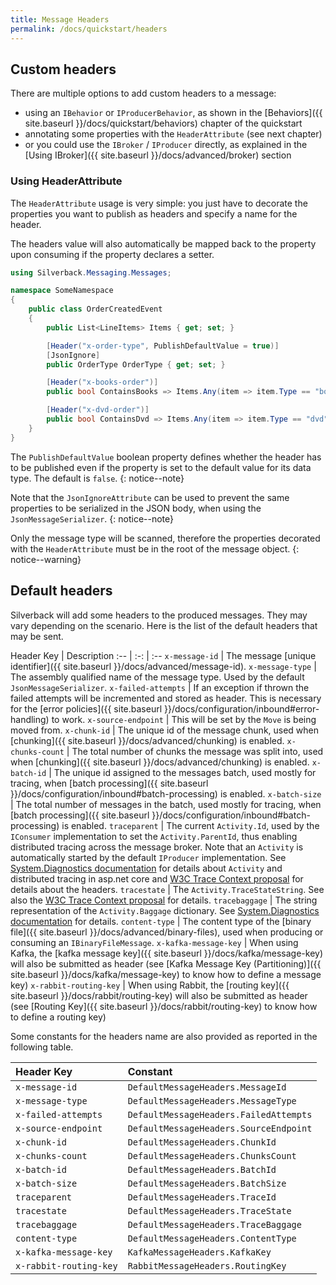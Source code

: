 ```yaml
---
title: Message Headers
permalink: /docs/quickstart/headers
---
```


## Custom headers

There are multiple options to add custom headers to a message:
* using an `IBehavior` or `IProducerBehavior`, as shown in the [Behaviors]({{ site.baseurl }}/docs/quickstart/behaviors) chapter of the quickstart
* annotating some properties with the `HeaderAttribute` (see next chapter)
* or you could use the `IBroker` / `IProducer` directly, as explained in the [Using IBroker]({{ site.baseurl }}/docs/advanced/broker) section

### Using HeaderAttribute

The `HeaderAttribute` usage is very simple: you just have to decorate the properties you want to publish as headers and specify a name for the header.

The headers value will also automatically be mapped back to the property upon consuming if the property declares a setter.

```csharp
using Silverback.Messaging.Messages;

namespace SomeNamespace
{
    public class OrderCreatedEvent
    {
        public List<LineItems> Items { get; set; }

        [Header("x-order-type", PublishDefaultValue = true)]
        [JsonIgnore]
        public OrderType OrderType { get; set; }

        [Header("x-books-order")]
        public bool ContainsBooks => Items.Any(item => item.Type == "book")

        [Header("x-dvd-order")]
        public bool ContainsDvd => Items.Any(item => item.Type == "dvd")
    }
}
```

The `PublishDefaultValue` boolean property defines whether the header has to be published even if the property is set to the default value for its data type. The default is `false`.
{: notice--note}

Note that the `JsonIgnoreAttribute` can be used to prevent the same properties to be serialized in the JSON body, when using the `JsonMessageSerializer`.
{: notice--note}

Only the message type will be scanned, therefore the properties decorated with the `HeaderAttribute` must be in the root of the message object.
{: notice--warning}

## Default headers

Silverback will add some headers to the produced messages. They may vary depending on the scenario.
Here is the list of the default headers that may be sent.

Header Key | Description
:-- | :-: | :--
`x-message-id` | The message [unique identifier]({{ site.baseurl }}/docs/advanced/message-id).
`x-message-type` | The assembly qualified name of the message type. Used by the default `JsonMessageSerializer`.
`x-failed-attempts` | If an exception if thrown the failed attempts will be incremented and stored as header. This is necessary for the [error policies]({{ site.baseurl }}/docs/configuration/inbound#error-handling) to work.
`x-source-endpoint` | This will be set by the `Move` is being moved from.
`x-chunk-id` | The unique id of the message chunk, used when [chunking]({{ site.baseurl }}/docs/advanced/chunking) is enabled.
`x-chunks-count` | The total number of chunks the message was split into, used when [chunking]({{ site.baseurl }}/docs/advanced/chunking) is enabled.
`x-batch-id` | The unique id assigned to the messages batch, used mostly for tracing, when [batch processing]({{ site.baseurl }}/docs/configuration/inbound#batch-processing) is enabled.
`x-batch-size` | The total number of messages in the batch, used mostly for tracing, when [batch processing]({{ site.baseurl }}/docs/configuration/inbound#batch-processing) is enabled.
`traceparent` | The current `Activity.Id`, used by the `IConsumer` implementation to set the `Activity.ParentId`, thus enabling distributed tracing across the message broker. Note that an `Activity` is automatically started by the default `IProducer` implementation. See [System.Diagnostics documentation](https://docs.microsoft.com/en-us/dotnet/api/system.diagnostics.activity?view=netcore-3.1) for details about `Activity` and distributed tracing in asp.net core and [W3C Trace Context proposal](https://www.w3.org/TR/trace-context-1) for details about the headers.
`tracestate` | The `Activity.TraceStateString`. See also the [W3C Trace Context proposal](https://www.w3.org/TR/trace-context-1) for details.
`tracebaggage` | The string representation of the `Activity.Baggage` dictionary. See [System.Diagnostics documentation](https://docs.microsoft.com/en-us/dotnet/api/system.diagnostics.activity?view=netcore-3.1) for details.
`content-type` | The content type of the [binary file]({{ site.baseurl }}/docs/advanced/binary-files), used when producing or consuming an `IBinaryFileMessage`.
`x-kafka-message-key` | When using Kafka, the [kafka message key]({{ site.baseurl }}/docs/kafka/message-key) will also be submitted as header (see [Kafka Message Key (Partitioning)]({{ site.baseurl }}/docs/kafka/message-key) to know how to define a message key)
`x-rabbit-routing-key` | When using Rabbit, the [routing key]({{ site.baseurl }}/docs/rabbit/routing-key) will also be submitted as header (see [Routing Key]({{ site.baseurl }}/docs/rabbit/routing-key) to know how to define a routing key)

Some constants for the headers name are also provided as reported in the following table.

Header Key | Constant
:-- | :--
`x-message-id` | `DefaultMessageHeaders.MessageId`
`x-message-type` | `DefaultMessageHeaders.MessageType`
`x-failed-attempts` | `DefaultMessageHeaders.FailedAttempts`
`x-source-endpoint` | `DefaultMessageHeaders.SourceEndpoint`
`x-chunk-id` | `DefaultMessageHeaders.ChunkId`
`x-chunks-count` | `DefaultMessageHeaders.ChunksCount`
`x-batch-id` | `DefaultMessageHeaders.BatchId`
`x-batch-size` | `DefaultMessageHeaders.BatchSize`
`traceparent` | `DefaultMessageHeaders.TraceId`
`tracestate` | `DefaultMessageHeaders.TraceState`
`tracebaggage` | `DefaultMessageHeaders.TraceBaggage`
`content-type` | `DefaultMessageHeaders.ContentType`
`x-kafka-message-key` | `KafkaMessageHeaders.KafkaKey`
`x-rabbit-routing-key` | `RabbitMessageHeaders.RoutingKey`